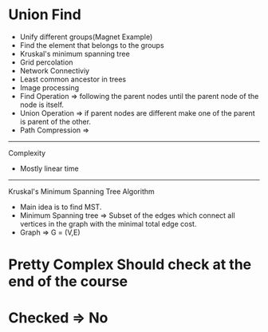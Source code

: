 # Union Find
- Unify different groups(Magnet Example)
- Find the element that belongs to the groups
- Kruskal's minimum spanning tree
- Grid percolation
- Network Connectiviy
- Least common ancestor in trees
- Image processing
- Find Operation => following the parent nodes until the parent node of the node is itself.
- Union Operation => if parent nodes are different make one of the parent is parent of the other.
- Path Compression => 
--------------------------------
Complexity
- Mostly linear time
--------------------------------
Kruskal's Minimum Spanning Tree Algorithm
- Main idea is to find MST.
- Minimum Spanning tree => Subset of the edges which connect all vertices in the graph with the minimal total edge cost.
- Graph => G = (V,E)


# Pretty Complex Should check at the end of the course
# Checked => No
